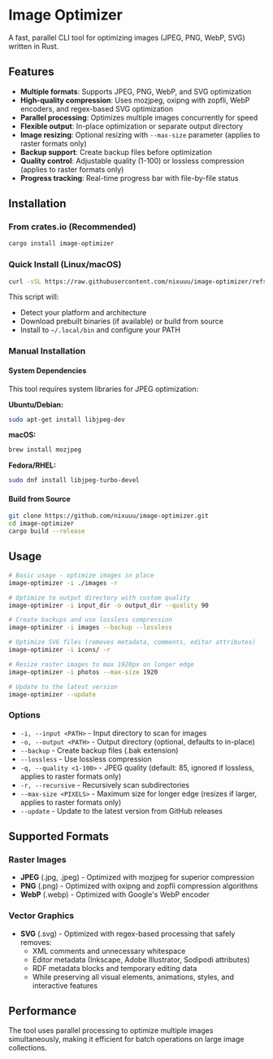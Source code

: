 # Image Optimizer

A fast, parallel CLI tool for optimizing images (JPEG, PNG, WebP, SVG) written in Rust.

## Features

- **Multiple formats**: Supports JPEG, PNG, WebP, and SVG optimization
- **High-quality compression**: Uses mozjpeg, oxipng with zopfli, WebP encoders, and regex-based SVG optimization
- **Parallel processing**: Optimizes multiple images concurrently for speed
- **Flexible output**: In-place optimization or separate output directory
- **Image resizing**: Optional resizing with `--max-size` parameter (applies to raster formats only)
- **Backup support**: Create backup files before optimization
- **Quality control**: Adjustable quality (1-100) or lossless compression (applies to raster formats only)
- **Progress tracking**: Real-time progress bar with file-by-file status

## Installation

### From crates.io (Recommended)

```bash
cargo install image-optimizer
```

### Quick Install (Linux/macOS)

```bash
curl -sSL https://raw.githubusercontent.com/nixuuu/image-optimizer/refs/heads/master/install.sh | bash
```

This script will:
- Detect your platform and architecture
- Download prebuilt binaries (if available) or build from source
- Install to `~/.local/bin` and configure your PATH

### Manual Installation

#### System Dependencies

This tool requires system libraries for JPEG optimization:

**Ubuntu/Debian:**
```bash
sudo apt-get install libjpeg-dev
```

**macOS:**
```bash
brew install mozjpeg
```

**Fedora/RHEL:**
```bash
sudo dnf install libjpeg-turbo-devel
```

#### Build from Source

```bash
git clone https://github.com/nixuuu/image-optimizer.git
cd image-optimizer
cargo build --release
```

## Usage

```bash
# Basic usage - optimize images in place
image-optimizer -i ./images -r

# Optimize to output directory with custom quality
image-optimizer -i input_dir -o output_dir --quality 90

# Create backups and use lossless compression
image-optimizer -i images --backup --lossless

# Optimize SVG files (removes metadata, comments, editor attributes)
image-optimizer -i icons/ -r

# Resize raster images to max 1920px on longer edge
image-optimizer -i photos --max-size 1920

# Update to the latest version
image-optimizer --update
```

### Options

- `-i, --input <PATH>` - Input directory to scan for images
- `-o, --output <PATH>` - Output directory (optional, defaults to in-place)
- `--backup` - Create backup files (.bak extension)
- `--lossless` - Use lossless compression
- `-q, --quality <1-100>` - JPEG quality (default: 85, ignored if lossless, applies to raster formats only)
- `-r, --recursive` - Recursively scan subdirectories
- `--max-size <PIXELS>` - Maximum size for longer edge (resizes if larger, applies to raster formats only)
- `--update` - Update to the latest version from GitHub releases

## Supported Formats

### Raster Images
- **JPEG** (.jpg, .jpeg) - Optimized with mozjpeg for superior compression
- **PNG** (.png) - Optimized with oxipng and zopfli compression algorithms
- **WebP** (.webp) - Optimized with Google's WebP encoder

### Vector Graphics  
- **SVG** (.svg) - Optimized with regex-based processing that safely removes:
  - XML comments and unnecessary whitespace
  - Editor metadata (Inkscape, Adobe Illustrator, Sodipodi attributes)
  - RDF metadata blocks and temporary editing data
  - While preserving all visual elements, animations, styles, and interactive features

## Performance

The tool uses parallel processing to optimize multiple images simultaneously, making it efficient for batch operations on large image collections.
